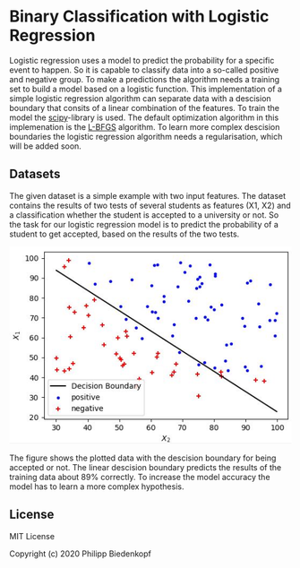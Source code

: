 # Binary Classification with Logistic Regression
Logistic regression uses a model to predict the probability for a specific event to happen. So it is 
capable to classify data into a so-called positive and negative group. To make a predictions the 
algorithm needs a training set to build a model based on a logistic function. This implementation of 
a simple logistic regression algorithm can separate data with a descision boundary that consits of a 
linear combination of the features. To train the model the [scipy](https://www.scipy.org/)-library is 
used. The default optimization algorithm in this implemenation is the 
[L-BFGS](https://docs.scipy.org/doc/scipy/reference/optimize.minimize-lbfgsb.html) algorithm.
To learn more complex descision boundaries the logistic regression algorithm needs a regularisation, 
which will be added soon.

## Datasets
The given dataset is a simple example with two input features. The dataset contains the results of two 
tests of several students as features (X1, X2) and a classification whether the student is accepted 
to a university or not. So the task for our logistic regression model is to predict the probability of 
a student to get accepted, based on the results of the two tests.

![Alt text](./descision_boundary.JPG?raw=true "Title")

The figure shows the plotted data with the descision boundary for being accepted or not. The linear 
descision boundary predicts the results of the training data about 89% correctly. To increase the model
accuracy the model has to learn a more complex hypothesis.


## License
MIT License

Copyright (c) 2020 Philipp Biedenkopf
